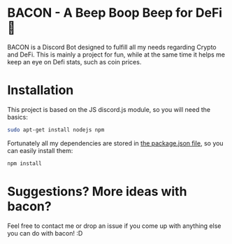 # BACON - A Beep Boop Beep for DeFi :bacon:
BACON is a Discord Bot designed to fulfill all my needs regarding Crypto and DeFi. This is mainly a project for fun, while at the same time it helps me keep an eye on Defi stats, such as coin prices.

# Installation
This project is based on the JS discord.js module, so you will need the basics:

```bash
sudo apt-get install nodejs npm
```
Fortunately all my dependencies are stored in [the package.json file](package.json), so you can easily install them:

```bash
npm install
```


# Suggestions? More ideas with bacon?
Feel free to contact me or drop an issue if you come up with anything else you can do with bacon! :D